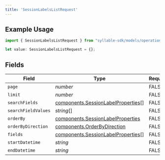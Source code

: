 ```yaml
---
title: 'SessionLabelsListRequest'
---
```


## Example Usage

```typescript
import { SessionLabelsListRequest } from "syllable-sdk/models/operations";

let value: SessionLabelsListRequest = {};
```

## Fields

| Field                                                                                    | Type                                                                                     | Required                                                                                 | Description                                                                              |
| ---------------------------------------------------------------------------------------- | ---------------------------------------------------------------------------------------- | ---------------------------------------------------------------------------------------- | ---------------------------------------------------------------------------------------- |
| `page`                                                                                   | *number*                                                                                 | FALSE                                                                       | N/A                                                                                      |
| `limit`                                                                                  | *number*                                                                                 | FALSE                                                                       | N/A                                                                                      |
| `searchFields`                                                                           | [components.SessionLabelProperties](sdk-docs/models/components/sessionlabelproperties)[] | FALSE                                                                       | N/A                                                                                      |
| `searchFieldValues`                                                                      | *string*[]                                                                               | FALSE                                                                       | N/A                                                                                      |
| `orderBy`                                                                                | [components.SessionLabelProperties](sdk-docs/models/components/sessionlabelproperties)   | FALSE                                                                       | N/A                                                                                      |
| `orderByDirection`                                                                       | [components.OrderByDirection](sdk-docs/models/components/orderbydirection)               | FALSE                                                                       | N/A                                                                                      |
| `fields`                                                                                 | [components.SessionLabelProperties](sdk-docs/models/components/sessionlabelproperties)[] | FALSE                                                                       | N/A                                                                                      |
| `startDatetime`                                                                          | *string*                                                                                 | FALSE                                                                       | N/A                                                                                      |
| `endDatetime`                                                                            | *string*                                                                                 | FALSE                                                                       | N/A                                                                                      |